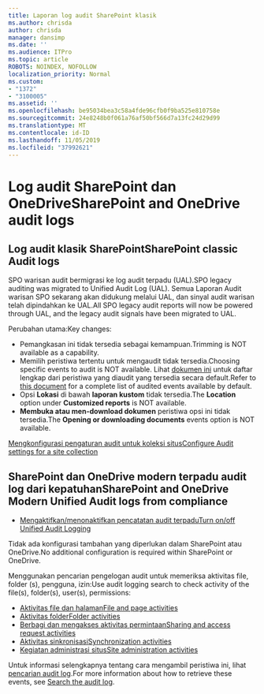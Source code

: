 ```yaml
---
title: Laporan log audit SharePoint klasik
ms.author: chrisda
author: chrisda
manager: dansimp
ms.date: ''
ms.audience: ITPro
ms.topic: article
ROBOTS: NOINDEX, NOFOLLOW
localization_priority: Normal
ms.custom:
- "1372"
- "3100005"
ms.assetid: ''
ms.openlocfilehash: be95034bea3c58a4fde96cfb0f9ba525e810758e
ms.sourcegitcommit: 24e8248b0f061a76af50bf566d7a13fc24d29d99
ms.translationtype: MT
ms.contentlocale: id-ID
ms.lasthandoff: 11/05/2019
ms.locfileid: "37992621"
---
```

# <a name="sharepoint-and-onedrive-audit-logs"></a><span data-ttu-id="89040-102">Log audit SharePoint dan OneDrive</span><span class="sxs-lookup"><span data-stu-id="89040-102">SharePoint and OneDrive audit logs</span></span>

## <a name="sharepoint-classic-audit-logs"></a><span data-ttu-id="89040-103">Log audit klasik SharePoint</span><span class="sxs-lookup"><span data-stu-id="89040-103">SharePoint classic Audit logs</span></span>

<span data-ttu-id="89040-104">SPO warisan audit bermigrasi ke log audit terpadu (UAL).</span><span class="sxs-lookup"><span data-stu-id="89040-104">SPO legacy auditing was migrated to Unified Audit Log (UAL).</span></span> <span data-ttu-id="89040-105">Semua Laporan Audit warisan SPO sekarang akan didukung melalui UAL, dan sinyal audit warisan telah dipindahkan ke UAL.</span><span class="sxs-lookup"><span data-stu-id="89040-105">All SPO legacy audit reports will now be powered through UAL, and the legacy audit signals have been migrated to UAL.</span></span>

<span data-ttu-id="89040-106">Perubahan utama:</span><span class="sxs-lookup"><span data-stu-id="89040-106">Key changes:</span></span>

* <span data-ttu-id="89040-107">Pemangkasan ini tidak tersedia sebagai kemampuan.</span><span class="sxs-lookup"><span data-stu-id="89040-107">Trimming is NOT available as a capability.</span></span>
* <span data-ttu-id="89040-108">Memilih peristiwa tertentu untuk mengaudit tidak tersedia.</span><span class="sxs-lookup"><span data-stu-id="89040-108">Choosing specific events to audit is NOT available.</span></span> <span data-ttu-id="89040-109">Lihat [dokumen ini](https://docs.microsoft.com/office365/securitycompliance/search-the-audit-log-in-security-and-compliance) untuk daftar lengkap dari peristiwa yang diaudit yang tersedia secara default.</span><span class="sxs-lookup"><span data-stu-id="89040-109">Refer to [this document](https://docs.microsoft.com/office365/securitycompliance/search-the-audit-log-in-security-and-compliance) for a complete list of audited events available by default.</span></span>
* <span data-ttu-id="89040-110">Opsi **Lokasi** di bawah **laporan kustom** tidak tersedia.</span><span class="sxs-lookup"><span data-stu-id="89040-110">The **Location** option under **Customized reports** is NOT available.</span></span>
* <span data-ttu-id="89040-111">**Membuka atau men-download dokumen** peristiwa opsi ini tidak tersedia.</span><span class="sxs-lookup"><span data-stu-id="89040-111">The **Opening or downloading documents** events option is NOT available.</span></span>

[<span data-ttu-id="89040-112">Mengkonfigurasi pengaturan audit untuk koleksi situs</span><span class="sxs-lookup"><span data-stu-id="89040-112">Configure Audit settings for a site collection</span></span>](https://support.office.com/article/Configure-audit-settings-for-a-site-collection-A9920C97-38C0-44F2-8BCB-4CF1E2AE22D2)

## <a name="sharepoint-and-onedrive-modern-unified-audit-logs-from-compliance"></a><span data-ttu-id="89040-113">SharePoint dan OneDrive modern terpadu audit log dari kepatuhan</span><span class="sxs-lookup"><span data-stu-id="89040-113">SharePoint and OneDrive Modern Unified Audit logs from compliance</span></span>

* [<span data-ttu-id="89040-114">Mengaktifkan/menonaktifkan pencatatan audit terpadu</span><span class="sxs-lookup"><span data-stu-id="89040-114">Turn on/off Unified Audit Logging</span></span>](https://docs.microsoft.com/office365/securitycompliance/turn-audit-log-search-on-or-off) 

<span data-ttu-id="89040-115">Tidak ada konfigurasi tambahan yang diperlukan dalam SharePoint atau OneDrive.</span><span class="sxs-lookup"><span data-stu-id="89040-115">No additional configuration is required within SharePoint or OneDrive.</span></span>

<span data-ttu-id="89040-116">Menggunakan pencarian pengelogan audit untuk memeriksa aktivitas file, folder (s), pengguna, izin:</span><span class="sxs-lookup"><span data-stu-id="89040-116">Use audit logging search to check activity of the file(s), folder(s), user(s), permissions:</span></span>

* [<span data-ttu-id="89040-117">Aktivitas file dan halaman</span><span class="sxs-lookup"><span data-stu-id="89040-117">File and page activities</span></span>](https://docs.microsoft.com/office365/securitycompliance/search-the-audit-log-in-security-and-compliance)
* [<span data-ttu-id="89040-118">Aktivitas folder</span><span class="sxs-lookup"><span data-stu-id="89040-118">Folder activities</span></span>](https://docs.microsoft.com/office365/securitycompliance/search-the-audit-log-in-security-and-compliance#folder-activities)
* [<span data-ttu-id="89040-119">Berbagi dan mengakses aktivitas permintaan</span><span class="sxs-lookup"><span data-stu-id="89040-119">Sharing and access request activities</span></span>](https://docs.microsoft.com/office365/securitycompliance/search-the-audit-log-in-security-and-compliance#sharing-and-access-request-activities)
* [<span data-ttu-id="89040-120">Aktivitas sinkronisasi</span><span class="sxs-lookup"><span data-stu-id="89040-120">Synchronization activities</span></span>](https://docs.microsoft.com/office365/securitycompliance/search-the-audit-log-in-security-and-compliance#synchronization-activities)
* [<span data-ttu-id="89040-121">Kegiatan administrasi situs</span><span class="sxs-lookup"><span data-stu-id="89040-121">Site administration activities</span></span>](https://docs.microsoft.com/office365/securitycompliance/search-the-audit-log-in-security-and-compliance#site-administration-activities)

<span data-ttu-id="89040-122">Untuk informasi selengkapnya tentang cara mengambil peristiwa ini, lihat [pencarian audit log](https://docs.microsoft.com/office365/securitycompliance/search-the-audit-log-in-security-and-compliance#search-the-audit-log).</span><span class="sxs-lookup"><span data-stu-id="89040-122">For more information about how to retrieve these events, see [Search the audit log](https://docs.microsoft.com/office365/securitycompliance/search-the-audit-log-in-security-and-compliance#search-the-audit-log).</span></span>
